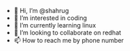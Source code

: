 - 👋 Hi, I’m @shahrug
- 👀 I’m interested in coding
- 🌱 I’m currently learning linux
- 💞️ I’m looking to collaborate on redhat
- 📫 How to reach me by phone number

<!---
shahrug/shahrug is a ✨ special ✨ repository because its `README.md` (this file) appears on your GitHub profile.
You can click the Preview link to take a look at your changes.
--->
